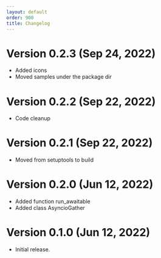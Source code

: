 ```yaml
---
layout: default
order: 900
title: Changelog
---
```

# Version 0.2.3 (Sep 24, 2022)

* Added icons
* Moved samples under the package dir

# Version 0.2.2 (Sep 22, 2022)

* Code cleanup

# Version 0.2.1 (Sep 22, 2022)

* Moved from setuptools to build

# Version 0.2.0 (Jun 12, 2022)

* Added function run_awaitable
* Added class AsyncioGather

# Version 0.1.0 (Jun 12, 2022)

* Initial release.
